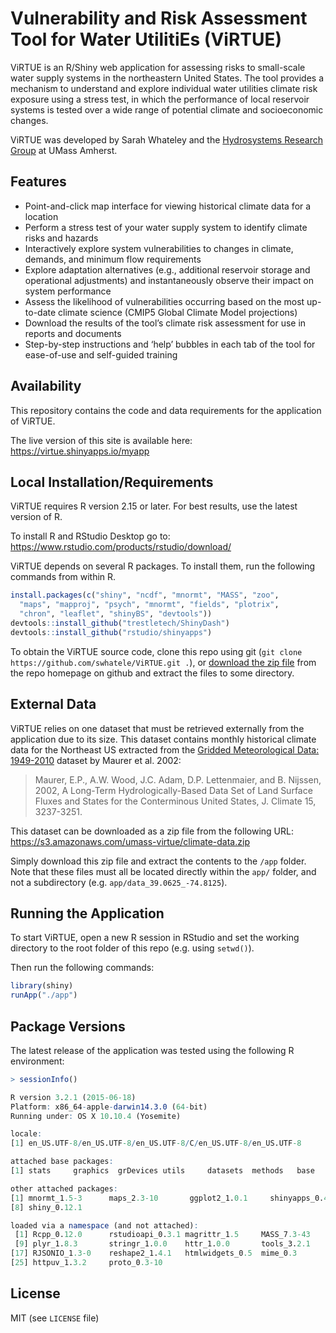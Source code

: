 # Vulnerability and Risk Assessment Tool for Water UtilitiEs (ViRTUE)

ViRTUE is an R/Shiny web application for assessing risks to small-scale water supply systems in the northeastern United States. The tool provides a mechanism to understand and explore individual water utilities climate risk exposure using a stress test, in which the performance of local reservoir systems is tested over a wide range of potential climate and socioeconomic changes.

ViRTUE was developed by Sarah Whateley and the [Hydrosystems Research Group](http://blogs.umass.edu/hydrosystems/) at UMass Amherst.

## Features

*	Point-and-click map interface for viewing historical climate data for a location
*	Perform a stress test of your water supply system to identify climate risks and hazards
*	Interactively explore system vulnerabilities to changes in climate, demands, and minimum flow requirements
*	Explore adaptation alternatives (e.g., additional reservoir storage and operational adjustments) and instantaneously observe their impact on system performance
*	Assess the likelihood of vulnerabilities occurring based on the most up-to-date climate science (CMIP5 Global Climate Model projections)
*	Download the results of the tool’s climate risk assessment for use in reports and documents
*	Step-by-step instructions and ‘help’ bubbles in each tab of the tool for ease-of-use and self-guided training

## Availability

This repository contains the code and data requirements for the application of ViRTUE.

The live version of this site is available here: <https://virtue.shinyapps.io/myapp>

## Local Installation/Requirements

ViRTUE requires R version 2.15 or later. For best results, use the latest version of R.

To install R and RStudio Desktop go to: <https://www.rstudio.com/products/rstudio/download/>

ViRTUE depends on several R packages. To install them, run the following commands from within R.

```r
install.packages(c("shiny", "ncdf", "mnormt", "MASS", "zoo",
  "maps", "mapproj", "psych", "mnormt", "fields", "plotrix",
  "chron", "leaflet", "shinyBS", "devtools"))
devtools::install_github("trestletech/ShinyDash")
devtools::install_github("rstudio/shinyapps")
```

To obtain the ViRTUE source code, clone this repo using git (`git clone https://github.com/swhatele/ViRTUE.git .`), or [download the zip file](https://github.com/swhatele/ViRTUE/archive/master.zip) from the repo homepage on github and extract the files to some directory.

## External Data

ViRTUE relies on one dataset that must be retrieved externally from the application due to its size. This dataset contains monthly historical climate data for the Northeast US extracted from the [Gridded Meteorological Data: 1949-2010](http://www.engr.scu.edu/~emaurer/gridded_obs/index_gridded_obs.html) dataset by Maurer et al. 2002:

> Maurer, E.P., A.W. Wood, J.C. Adam, D.P. Lettenmaier, and B. Nijssen, 2002, A Long-Term Hydrologically-Based Data Set of Land Surface Fluxes and States for the Conterminous United States, J. Climate 15, 3237-3251.

This dataset can be downloaded as a zip file from the following URL: <https://s3.amazonaws.com/umass-virtue/climate-data.zip>

Simply download this zip file and extract the contents to the `/app` folder. Note that these files must all be located directly within the `app/` folder, and not a subdirectory (e.g. `app/data_39.0625_-74.8125`).

## Running the Application

To start ViRTUE, open a new R session in RStudio and set the working directory to the root folder of this repo (e.g. using `setwd()`).

Then run the following commands:

```r
library(shiny)
runApp("./app")
```

## Package Versions

The latest release of the application was tested using the following R environment:

```r
> sessionInfo()

R version 3.2.1 (2015-06-18)
Platform: x86_64-apple-darwin14.3.0 (64-bit)
Running under: OS X 10.10.4 (Yosemite)

locale:
[1] en_US.UTF-8/en_US.UTF-8/en_US.UTF-8/C/en_US.UTF-8/en_US.UTF-8

attached base packages:
[1] stats     graphics  grDevices utils     datasets  methods   base

other attached packages:
[1] mnormt_1.5-3      maps_2.3-10       ggplot2_1.0.1     shinyapps_0.4.1.4 shinyBS_0.61      ShinyDash_0.0.1   leaflet_1.0.0
[8] shiny_0.12.1

loaded via a namespace (and not attached):
 [1] Rcpp_0.12.0      rstudioapi_0.3.1 magrittr_1.5     MASS_7.3-43      munsell_0.4.2    colorspace_1.2-6 xtable_1.7-4     R6_2.1.0
 [9] plyr_1.8.3       stringr_1.0.0    httr_1.0.0       tools_3.2.1      grid_3.2.1       gtable_0.1.2     htmltools_0.2.6  digest_0.6.8
[17] RJSONIO_1.3-0    reshape2_1.4.1   htmlwidgets_0.5  mime_0.3         stringi_0.5-5    scales_0.2.5     XML_3.98-1.3     jsonlite_0.9.16
[25] httpuv_1.3.2     proto_0.3-10
```

## License

MIT (see `LICENSE` file)
